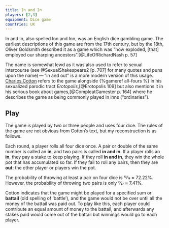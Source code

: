 ```yaml
---
title: In and In
players: [2,3]
equipment: Dice game
countries: UK
---
```


<p class="lead">
<span class="aka">In and In</span>, also spelled <span class="aka">Inn and Inn</span>, was an English dice gambling game.
The earliest descriptions of this game are from the 17th century, but by the 18th, Oliver Goldsmith described it as a game which was “now exploded, [that] employed our sharping ancestors”.[@LifeOfRichardNash p. 57]
</p>

The name is somewhat lewd as it was also used to refer to sexual intercourse (see @SexualShakespeare2 [p. 707] for many quotes and puns upon the name) — “in and out” is a more modern version of this usage. [Charles Cotton](https://en.wikipedia.org/wiki/Charles_Cotton) refers to the game alongside {%gameref all-fours %} in his sexualized parodic tract <cite>Erotopolis</cite>,[@Erotopolis 109] but also mentions it in his serious book about games,[@CompleatGamester p. 164] where he describes the game as being commonly played in inns (“ordinaries”).

<!-- excerpt -->

## Play

The game is played by two or three people and uses four dice. The rules of the game are not obvious from Cotton’s text, but my reconstruction is as follows.

Each round, a player rolls all four dice once. A pair or double of the same number is called an **in**, and two pairs is called **in and in**. If a player rolls an **in**, they pay a stake to keep playing. If they roll **in and in**, they win the whole pot that has accumulated so far. If they fail to roll any pairs, then they are **out**: the other player or players win the pot.

The probability of throwing at least a pair on four dice is 13⁄18 ≈ 72.22%. However, the probability of throwing two pairs is only 2⁄27 ≈ 7.41%.

Cotton indicates that the game might be played for a specified sum or **battail** (old spelling of ‘battle’), and the game would not be over until all the money of the battail was paid out. To play like this, each player could contribute an equal amount of money to the battail, and afterwards any stakes paid would come out of the battail but winnings would go to each player.
